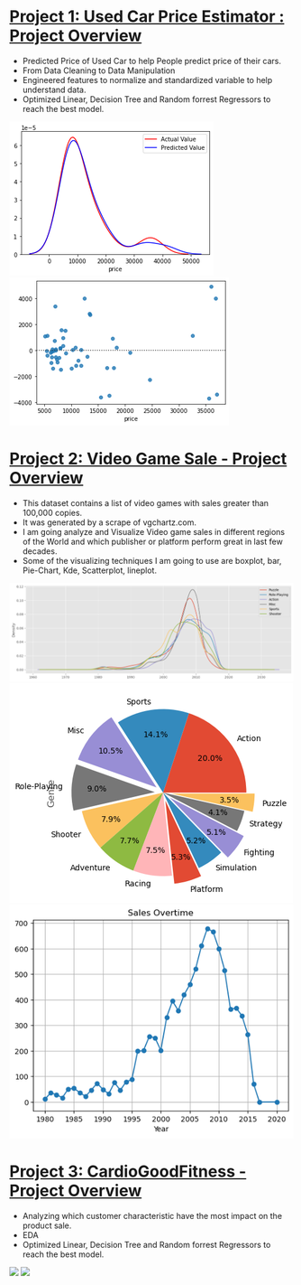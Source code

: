 
# [Project 1: Used Car Price Estimator : Project Overview](https://github.com/Sameedahmed123/Cars-Price-Prediction)
* Predicted Price of Used Car to help People predict price of their cars.
* From Data Cleaning to Data Manipulation
* Engineered features to normalize and standardized variable to help understand data.
* Optimized Linear, Decision Tree and Random forrest Regressors to reach the best model.

![](/images/project1.png)
![](/images/project1resid.png)

# [Project 2: Video Game Sale - Project Overview](https://github.com/Sameedahmed123/Video-Game)
* This dataset contains a list of video games with sales greater than 100,000 copies. 
* It was generated by a scrape of vgchartz.com. 
* I am going analyze and Visualize Video game sales in different regions of the World and which publisher or platform perform great in last few decades. 
* Some of the visualizing techniques I am going to use are boxplot, bar, Pie-Chart, Kde, Scatterplot, lineplot.

![](/images/project2.png)
![](/images/project2pie.png)
![](/images/project2sales.png)

# [Project 3: CardioGoodFitness - Project Overview](https://github.com/Sameedahmed123/Cardio_Good_Fitness#cardiogoodfitness---project-overview)
* Analyzing which customer characteristic have the most impact on the product sale.
* EDA
* Optimized Linear, Decision Tree and Random forrest Regressors to reach the best model.

![](https://github.com/Sameedahmed123/Sameed_Portfolio/blob/main/images/project3.png)
![](https://github.com/Sameedahmed123/Sameed_Portfolio/blob/main/images/project3head.png)

